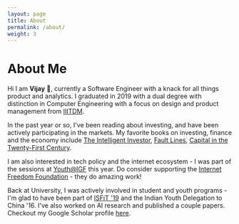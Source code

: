 ```yaml
---
layout: page
title: About
permalink: /about/
weight: 3
---
```


# **About Me**

Hi I am **Vijay** :wave:, currently a Software Engineer with a knack for all things product and analytics. I graduated in 2019 with a dual degree with distinction in Computer Engineering with a focus on design and product management from [IIITDM](http://iiitdm.ac.in/). 

In the past year or so, I've been reading about investing, and have been actively participating in the markets. My favorite books on investing, finance and the economy include [The Intelligent Investor](https://en.wikipedia.org/wiki/The_Intelligent_Investor), [Fault Lines](https://en.wikipedia.org/wiki/Fault_Lines:_How_Hidden_Fractures_Still_Threaten_the_World_Economy), [Capital in the Twenty-First Century](https://en.wikipedia.org/wiki/Capital_in_the_Twenty-First_Century).

I am also interested in tech policy and the internet ecosystem - I was part of the sessions at [Youth@IGF](https://www.intgovforum.org/multilingual/content/youth-at-igf-2020) this year. Do consider supporting the [Internet Freedom Foundation](https://internetfreedom.in/) - they do amazing work!

Back at University, I was actively involved in student and youth programs - I'm glad to have been part of [ISFiT '19](https://www.isfit.org/) and the Indian Youth Delegation to China '16. I've also worked on AI research and published a couple papers. Checkout my Google Scholar profile [here](https://scholar.google.com/citations?user=iIm00j0AAAAJ&hl=en).



